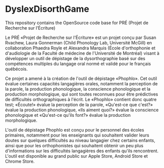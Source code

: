 DyslexDisorthGame
=================

This repository contains the OpenSource code base for PRÉ (Projet de Recherche sur l’Écriture)

Le PRÉ «Projet de Recherche sur l'Écriture» est un projet conçu par Susan Rvachew, Laura Gonnerman (Child Phonology Lab, Université McGill) en collaboration Phaedra Royle et Alexandra Marquis (École d'orthophonie et d'audiologie de la Faculté de médecine de l'Université de Montréal) visant à développer un outil de dépistage de la dysorthographie basé sur des compétences multiples du langage oral normé et validé pour le français québécois.

Ce projet a amené à la création de l'outil de dépistage «Phophlo». Cet outil évalue certaines capacités langagières orales, notamment la perception de la parole, la production phonologique, la conscience phonologique et la production morphologique, qui sont toutes reconnues pour être prédictives de difficultés orthographiques à l'écrit. Le «Phophlo» contient donc quatre test; «Écoute!» évalue la perception de la parole, «Qu'est-ce que c'est?» évalue la production phonologique, «Ils aiment quoi?» évalue la conscience phonologique et «Qu'est-ce qu'ils font?» évalue la production morphologique.

L'outil de dépistage Phophlo est conçu pour le personnel des écoles primaires, notamment pour les enseignants qui souhaitent valider leurs doutes sur quelques difficultés au niveau langagier chez certains enfants, ainsi que pour les orthophonistes qui souhaitent obtenir un peu plus d'informations sur les difficultés langagières des enfants qu'ils rencontrent. L'outil est disponible au grand public sur Apple Store, Android Store et Chrome Store.


